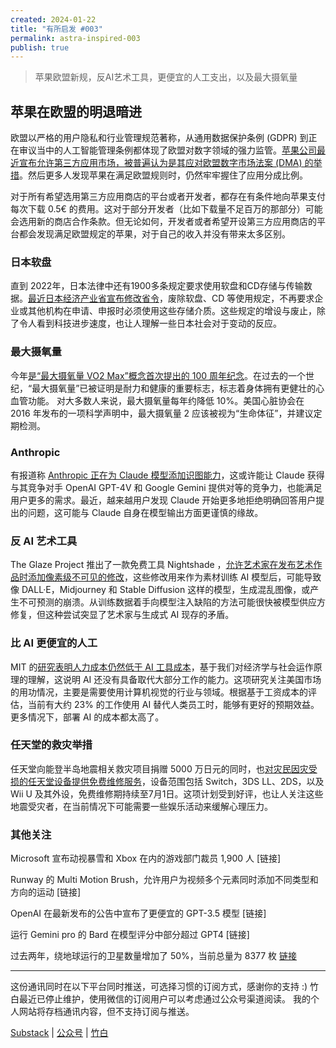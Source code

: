 ```yaml
---
created: 2024-01-22
title: "有所启发 #003"
permalink: astra-inspired-003
publish: true
---
```

> 苹果欧盟新规，反AI艺术工具，更便宜的人工支出，以及最大摄氧量

## 苹果在欧盟的明退暗进

欧盟以严格的用户隐私和行业管理规范著称，从通用数据保护条例 (GDPR) 到正在审议当中的人工智能管理条例都体现了欧盟对数字领域的强力监管。[苹果公司最近宣布允许第三方应用市场，被普遍认为是其应对欧盟数字市场法案 (DMA) 的举措](https://appleinsider.com/articles/24/01/25/apple-will-charge-eu-developers-to-sideload-but-its-not-quite-as-bad-as-rumored)。然后更多人发现苹果在满足欧盟规则时，仍然牢牢握住了应用分成比例。

对于所有希望选用第三方应用商店的平台或者开发者，都存在有条件地向苹果支付每次下载 0.5€ 的费用。这对于部分开发者（比如下载量不足百万的那部分）可能会选用新的商店合作条款。但无论如何，开发者或者希望开设第三方应用商店的平台都会发现满足欧盟规定的苹果，对于自己的收入并没有带来太多区别。

### 日本软盘

直到 2022年，日本法律中还有1900多条规定要求使用软盘和CD存储与传输数据。[最近日本经济产业省宣布修改省令](https://www.reddit.com/r/neverchangejapan/comments/19ff9br/japanese_government_finally_mandates_end_of/)，废除软盘、CD 等使用规定，不再要求企业或其他机构在申请、申报时必须使用这些存储介质。这些规定的增设与废止，除了令人看到科技进步速度，也让人理解一些日本社会对于变动的反应。

### 最大摄氧量

今年[是“最大摄氧量 VO2 Max”概念首次提出的 100 周年纪念](https://www.outsideonline.com/health/training-performance/vo2-max-just-turned-100-heres-what-it-means/?fbclid=IwAR0b3fdKlRK7xtg3Y5I3wTAAiUmtO35Cp8oTP_Xfl4na3s3IAoJGrAZQIDU)。在过去的一个世纪，“最大摄氧量”已被证明是耐力和健康的重要标志，标志着身体拥有更健壮的心血管功能。 对大多数人来说，最大摄氧量每年约降低 10%。美国心脏协会在 2016 年发布的一项科学声明中，最大摄氧量 2 应该被视为“生命体征”，并建议定期检测。

### Anthropic

有报道称 [Anthropic 正在为 Claude 模型添加识图能力](https://finance.yahoo.com/news/anthropic-building-feature-chatbot-claude-123009737.html?guccounter=1)，这或许能让 Claude 获得与其竞争对手 OpenAI GPT-4V 和 Google Gemini 提供对等的竞争力，也能满足用户更多的需求。最近，越来越用户发现 Claude 开始更多地拒绝明确回答用户提出的问题，这可能与 Claude 自身在模型输出方面更谨慎的缘故。

### 反 AI 艺术工具

The Glaze Project 推出了一款免费工具 Nightshade ，[允许艺术家在发布艺术作品时添加像素级不可见的修改](https://www.technologyreview.com/2023/10/23/1082189/data-poisoning-artists-fight-generative-ai/)，这些修改用来作为素材训练 AI 模型后，可能导致像 DALL·E，Midjourney 和 Stable Diffusion 这样的模型，生成混乱图像，或产生不可预测的崩溃。从训练数据着手向模型注入缺陷的方法可能很快被模型供应方修复，但这种尝试突显了艺术家与生成式 AI 现存的矛盾。

### 比 AI 更便宜的人工

MIT 的[研究表明人力成本仍然低于 AI 工具成本](https://aibeat.co/study-finds-humans-cheaper-than-ai/)，基于我们对经济学与社会运作原理的理解，这说明 AI 还没有具备取代大部分工作的能力。这项研究关注美国市场的用功情况，主要是需要使用计算机视觉的行业与领域。根据基于工资成本的评估，当前有大约 23% 的工作使用 AI 替代人类员工时，能够有更好的预期效益。更多情况下，部署 AI 的成本都太高了。

### 任天堂的救灾举措

任天堂向能登半岛地震相关救灾项目捐赠 5000 万日元的同时，也[对灾民因灾受损的任天堂设备提供免费维修服务](https://soranews24.com/2024/01/17/nintendos-god-tier-customer-service-continues-as-they-offer-free-repairs-for-noto-earthquake-victims/)，设备范围包括 Switch，3DS LL、2DS，以及 Wii U 及其外设，免费维修期持续至7月1日。这项计划受到好评，也让人关注这些地震受灾者，在当前情况下可能需要一些娱乐活动来缓解心理压力。


### 其他关注

Microsoft 宣布动视暴雪和 Xbox 在内的游戏部门裁员 1,900 人 [链接]

Runway 的 Multi Motion Brush，允许用户为视频多个元素同时添加不同类型和方向的运动 [链接]

OpenAI 在最新发布的公告中宣布了更便宜的 GPT-3.5 模型 [链接]

运行 Gemini pro 的 Bard 在模型评分中部分超过 GPT4 [链接]

过去两年，绕地球运行的卫星数量增加了 50%，当前总量为 8377 枚 [链接](https://nanoavionics.com/blog/how-many-satellites-are-in-space/#:~:text=As%20of%20January%203rd%202024,to%20dominate%20low%20Earth%20orbit.)

---

这份通讯同时在以下平台同时推送，可选择习惯的订阅方式，感谢你的支持 :)
竹白最近已停止维护，使用微信的订阅用户可以考虑通过公众号渠道阅读。
我的个人网站将存档通讯内容，但不支持订阅与推送。

[Substack](https://yishan.substack.com/) | [公众号]() | [竹白](https://speciouspm.zhubai.love/)